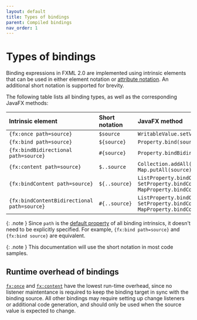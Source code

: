 ```yaml
---
layout: default
title: Types of bindings
parent: Compiled bindings
nav_order: 1
---
```


# Types of bindings
Binding expressions in FXML 2.0 are implemented using intrinsic elements that can be used in either element notation or [attribute notation](../compact-element-notation.html). An additional short notation is supported for brevity.

The following table lists all binding types, as well as the corresponding JavaFX methods:

| Intrinsic element | Short notation | JavaFX method |
|:-|:-|:-|
| `{fx:once path=source}` | `$source` | `WritableValue.setValue(source)` |
| `{fx:bind path=source}` | `${source}` | `Property.bind(source)` |
| `{fx:bindBidirectional path=source}` | `#{source}` | `Property.bindBidirectional(source)` |
| `{fx:content path=source}` | `$..source` | `Collection.addAll(source)`<br>`Map.putAll(source)` |
| `{fx:bindContent path=source}` | `${..source}` | `ListProperty.bindContent(source)`<br>`SetProperty.bindContent(source)`<br>`MapProperty.bindContent(source` |
| `{fx:bindContentBidirectional path=source}` | `#{..source}` | `ListProperty.bindContentBidirectional(source)`<br>`SetProperty.bindContentBidirectional(source)`<br>`MapProperty.bindContentBidirectional(source)` |

{: .note }
Since `path` is the [default property](../compact-element-notation.html#default-property) of all binding intrinsics, it doesn't need to be explicitly specified. For example, `{fx:bind path=source}` and `{fx:bind source}` are equivalent.

{: .note }
This documentation will use the short notation in most code samples.

## Runtime overhead of bindings
[`fx:once`](../reference/once.html) and [`fx:content`](../reference/content.html) have the lowest run-time overhead, since no listener maintentance is required to keep the binding target in sync with the binding source. All other bindings may require setting up change listeners or additional code generation, and should only be used when the source value is expected to change.